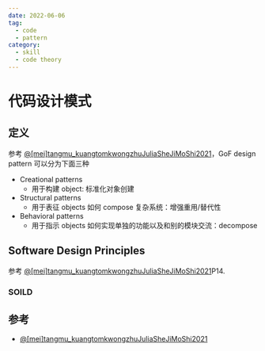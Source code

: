 ```yaml
---
date: 2022-06-06
tag:
  - code
  - pattern
category:
  - skill
  - code theory
---
```



# 代码设计模式

## 定义

参考 [@[mei]tangmu_kuangtomkwongzhuJuliaSheJiMoShi2021](.//)，GoF design pattern 可以分为下面三种

- Creational patterns
  - 用于构建 object: 标准化对象创建
- Structural patterns
  - 用于表征 objects 如何 compose 复杂系统：增强重用/替代性
- Behavioral patterns
  - 用于指示 objects 如何实现单独的功能以及和别的模块交流：decompose

## Software Design Principles

参考 [@[mei]tangmu_kuangtomkwongzhuJuliaSheJiMoShi2021](.//)P14.

### SOILD





## 参考

- [@[mei]tangmu_kuangtomkwongzhuJuliaSheJiMoShi2021](.//)
